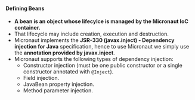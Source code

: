 #### Defining Beans
* __A bean is an object whose lifecylce is managed by the Micronaut IoC container.__
* That lifecycle may include creation, execution and destruction.
* Micronaut implements the __JSR-330 (javax.inject) - Dependency injection for Java__ specification, hence to use Micronaut we simply use the __annotation provided by javax.inject__.
* Micronaut supports the following types of dependency injection:
   * Constructor injection (must be one public constructor or a single constructor annotated with `@Inject`).
   * Field injection.
   * JavaBean property injection.
   * Method parameter injection.